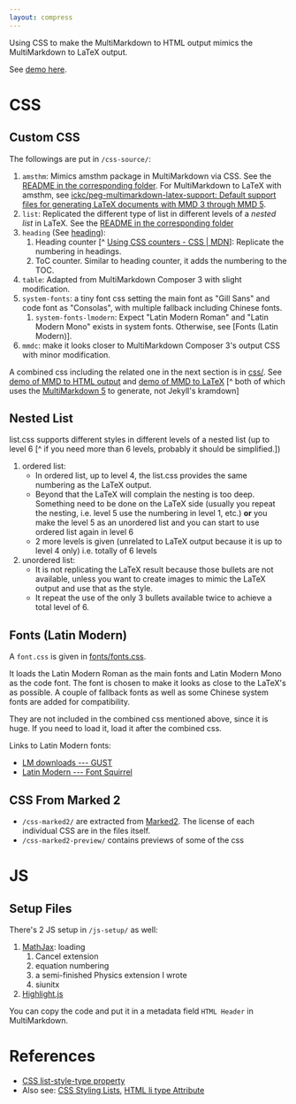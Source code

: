 ```yaml
---
layout: compress
---
```


Using CSS to make the MultiMarkdown to HTML output mimics the MultiMarkdown to LaTeX output.

See [demo here](https://ickc.github.io/markdown-latex-css).

# CSS #

## Custom CSS ##

The followings are put in `/css-source/`:

1. `amsthm`: Mimics amsthm package in MultiMarkdown via CSS. See the [README in the corresponding folder](css-source/amsthm/README.md). For MultiMarkdown to LaTeX with amsthm, see [ickc/peg-multimarkdown-latex-support: Default support files for generating LaTeX documents with MMD 3 through MMD 5](https://github.com/ickc/peg-multimarkdown-latex-support).
2. `list`: Replicated the different type of list in different levels of a *nested list* in LaTeX. See the [README in the corresponding folder](css-source/list/README.md)
3. `heading` (See [heading](css-source/heading/)):
	1. Heading counter [^ [Using CSS counters - CSS | MDN](https://developer.mozilla.org/en-US/docs/Web/CSS/CSS_Lists_and_Counters/Using_CSS_counters)]: Replicate the numbering in headings.  
	2. ToC counter. Similar to heading counter, it adds the numbering to the TOC.  
4. `table`: Adapted from MultiMarkdown Composer 3 with slight modification.
5. `system-fonts`: a tiny font css setting the main font as "Gill Sans" and code font as "Consolas", with multiple fallback including Chinese fonts.
	1. `system-fonts-lmodern`: Expect "Latin Modern Roman" and "Latin Modern Mono" exists in system fonts. Otherwise, see [Fonts (Latin Modern)].
6. `mmdc`: make it looks closer to MultiMarkdown Composer 3's output CSS with minor modification.

A combined css including the related one in the next section is in [css/](https://ickc.github.io/markdown-latex-css/css/multimarkdown-latex.css). See [demo of MMD to HTML output](https://ickc.github.io/markdown-latex-css) and [demo of MMD to LaTeX](https://ickc.github.io/markdown-latex-css/index.pdf) [^ both of which uses the [MultiMarkdown 5](http://fletcherpenney.net/multimarkdown/) to generate, not Jekyll's kramdown]

## Nested List

list.css supports different styles in different levels of a nested list (up to level 6 [^ if you need more than 6 levels, probably it should be simplified.])

1. ordered list:
	- In ordered list, up to level 4, the list.css provides the same numbering as the LaTeX output.
	- Beyond that the LaTeX will complain the nesting is too deep. Something need to be done on the LaTeX side (usually you repeat the nesting, i.e. level 5 use the numbering in level 1, etc.) **or** you make the level 5 as an unordered list and you can start to use ordered list again in level 6
	- 2 more levels is given (unrelated to LaTeX output because it is up to level 4 only) i.e. totally of 6 levels
2. unordered list:
	- It is not replicating the LaTeX result because those bullets are not available, unless you want to create images to mimic the LaTeX output and use that as the style.
	- It repeat the use of the only 3 bullets available twice to achieve a total level of 6.

## Fonts (Latin Modern) ##

A `font.css` is given in [fonts/fonts.css](http://ickc.github.io/markdown-latex-css/fonts/fonts.css).

It loads the Latin Modern Roman as the main fonts and Latin Modern Mono as the code font. The font is chosen to make it looks as close to the LaTeX's as possible. A couple of fallback fonts as well as some Chinese system fonts are added for compatibility.

They are not included in the combined css mentioned above, since it is huge. If you need to load it, load it after the combined css.

Links to Latin Modern fonts:

- [LM downloads --- GUST](http://www.gust.org.pl/projects/e-foundry/latin-modern/download)
- [Latin Modern --- Font Squirrel](http://www.fontsquirrel.com/fonts/list/find_fonts?q%5Bterm%5D=latin+modern&q%5Bsearch_check%5D=Y)

## CSS From Marked 2 ##

- `/css-marked2/` are extracted from [Marked2](http://marked2app.com). The license of each individual CSS are in the files itself.
- `/css-marked2-preview/` contains previews of some of the css

# JS #

## Setup Files ##

There's 2 JS setup in `/js-setup/` as well:

1. [MathJax](js-setup/mathjax-setup/load-mathjax-cdn.html): loading
	1. Cancel extension
	2. equation numbering
	3. a semi-finished Physics extension I wrote
	4. siunitx
2. [Highlight.js](js-setup/highlight-setup/load-highlight-cdn.min.html)

You can copy the code and put it in a metadata field `HTML Header` in MultiMarkdown.

# References #

- [CSS list-style-type property](http://www.w3schools.com/cssref/pr_list-style-type.asp)
- Also see: [CSS Styling Lists](http://www.w3schools.com/css/css_list.asp), [HTML li type Attribute](http://www.w3schools.com/tags/att_li_type.asp)
